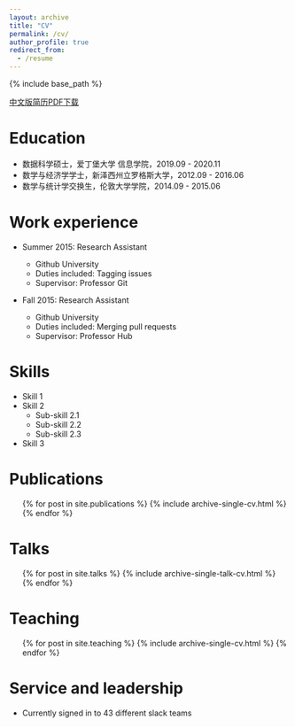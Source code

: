 ```yaml
---
layout: archive
title: "CV"
permalink: /cv/
author_profile: true
redirect_from:
  - /resume
---
```


{% include base_path %}


[中文版简历PDF下载](http://luoyewang.github.io/files/王洛野_中文简历.pdf)

# Education

* 数据科学硕士，爱丁堡大学 信息学院，2019.09 - 2020.11
* 数学与经济学学士，新泽西州立罗格斯大学，2012.09 - 2016.06
* 数学与统计学交换生，伦敦大学学院，2014.09 - 2015.06

Work experience
======
* Summer 2015: Research Assistant
  * Github University
  * Duties included: Tagging issues
  * Supervisor: Professor Git

* Fall 2015: Research Assistant
  * Github University
  * Duties included: Merging pull requests
  * Supervisor: Professor Hub
  
Skills
======
* Skill 1
* Skill 2
  * Sub-skill 2.1
  * Sub-skill 2.2
  * Sub-skill 2.3
* Skill 3

Publications
======
  <ul>{% for post in site.publications %}
    {% include archive-single-cv.html %}
  {% endfor %}</ul>
  
Talks
======
  <ul>{% for post in site.talks %}
    {% include archive-single-talk-cv.html %}
  {% endfor %}</ul>
  
Teaching
======
  <ul>{% for post in site.teaching %}
    {% include archive-single-cv.html %}
  {% endfor %}</ul>
  
Service and leadership
======
* Currently signed in to 43 different slack teams
